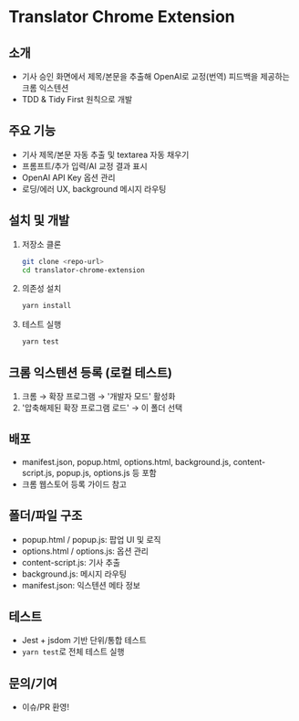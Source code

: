 # Translator Chrome Extension

## 소개

- 기사 승인 화면에서 제목/본문을 추출해 OpenAI로 교정(번역) 피드백을 제공하는 크롬 익스텐션
- TDD & Tidy First 원칙으로 개발

## 주요 기능

- 기사 제목/본문 자동 추출 및 textarea 자동 채우기
- 프롬프트/추가 입력/AI 교정 결과 표시
- OpenAI API Key 옵션 관리
- 로딩/에러 UX, background 메시지 라우팅

## 설치 및 개발

1. 저장소 클론
   ```sh
   git clone <repo-url>
   cd translator-chrome-extension
   ```
2. 의존성 설치
   ```sh
   yarn install
   ```
3. 테스트 실행
   ```sh
   yarn test
   ```

## 크롬 익스텐션 등록 (로컬 테스트)

1. 크롬 → 확장 프로그램 → '개발자 모드' 활성화
2. '압축해제된 확장 프로그램 로드' → 이 폴더 선택

## 배포

- manifest.json, popup.html, options.html, background.js, content-script.js, popup.js, options.js 등 포함
- 크롬 웹스토어 등록 가이드 참고

## 폴더/파일 구조

- popup.html / popup.js: 팝업 UI 및 로직
- options.html / options.js: 옵션 관리
- content-script.js: 기사 추출
- background.js: 메시지 라우팅
- manifest.json: 익스텐션 메타 정보

## 테스트

- Jest + jsdom 기반 단위/통합 테스트
- `yarn test`로 전체 테스트 실행

## 문의/기여

- 이슈/PR 환영!
